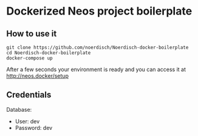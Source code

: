 # Dockerized Neos project boilerplate

## How to use it

    git clone https://github.com/noerdisch/Noerdisch-docker-boilerplate
    cd Noerdisch-docker-boilerplate
    docker-compose up

After a few seconds your environment is ready and you can access it at http://neos.docker/setup

## Credentials

Database:

* User: dev
* Password: dev
